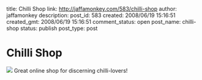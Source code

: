 title: Chilli Shop
link: http://jaffamonkey.com/583/chilli-shop
author: jaffamonkey
description: 
post_id: 583
created: 2008/06/19 15:16:51
created_gmt: 2008/06/19 15:16:51
comment_status: open
post_name: chilli-shop
status: publish
post_type: post

# Chilli Shop

![](http://www.chillisgalore.co.uk/AllPics/Jars_Lime.jpg) Great online shop for discerning chilli-lovers!